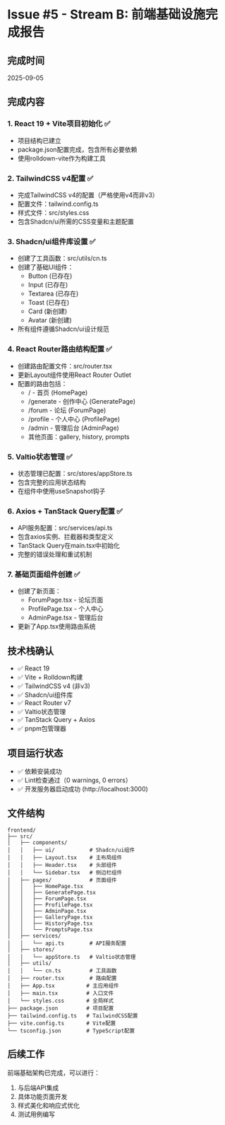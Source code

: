 # Issue #5 - Stream B: 前端基础设施完成报告

## 完成时间
2025-09-05

## 完成内容

### 1. React 19 + Vite项目初始化 ✅
- 项目结构已建立
- package.json配置完成，包含所有必要依赖
- 使用rolldown-vite作为构建工具

### 2. TailwindCSS v4配置 ✅
- 完成TailwindCSS v4的配置（严格使用v4而非v3）
- 配置文件：tailwind.config.ts
- 样式文件：src/styles.css
- 包含Shadcn/ui所需的CSS变量和主题配置

### 3. Shadcn/ui组件库设置 ✅
- 创建了工具函数：src/utils/cn.ts
- 创建了基础UI组件：
  - Button (已存在)
  - Input (已存在) 
  - Textarea (已存在)
  - Toast (已存在)
  - Card (新创建)
  - Avatar (新创建)
- 所有组件遵循Shadcn/ui设计规范

### 4. React Router路由结构配置 ✅
- 创建路由配置文件：src/router.tsx
- 更新Layout组件使用React Router Outlet
- 配置的路由包括：
  - / - 首页 (HomePage)
  - /generate - 创作中心 (GeneratePage)
  - /forum - 论坛 (ForumPage)
  - /profile - 个人中心 (ProfilePage)
  - /admin - 管理后台 (AdminPage)
  - 其他页面：gallery, history, prompts

### 5. Valtio状态管理 ✅
- 状态管理已配置：src/stores/appStore.ts
- 包含完整的应用状态结构
- 在组件中使用useSnapshot钩子

### 6. Axios + TanStack Query配置 ✅
- API服务配置：src/services/api.ts
- 包含axios实例、拦截器和类型定义
- TanStack Query在main.tsx中初始化
- 完整的错误处理和重试机制

### 7. 基础页面组件创建 ✅
- 创建了新页面：
  - ForumPage.tsx - 论坛页面
  - ProfilePage.tsx - 个人中心
  - AdminPage.tsx - 管理后台
- 更新了App.tsx使用路由系统

## 技术栈确认
- ✅ React 19
- ✅ Vite + Rolldown构建
- ✅ TailwindCSS v4 (非v3)
- ✅ Shadcn/ui组件库
- ✅ React Router v7
- ✅ Valtio状态管理
- ✅ TanStack Query + Axios
- ✅ pnpm包管理器

## 项目运行状态
- ✅ 依赖安装成功
- ✅ Lint检查通过（0 warnings, 0 errors）
- ✅ 开发服务器启动成功 (http://localhost:3000)

## 文件结构
```
frontend/
├── src/
│   ├── components/
│   │   ├── ui/           # Shadcn/ui组件
│   │   ├── Layout.tsx    # 主布局组件
│   │   ├── Header.tsx    # 头部组件
│   │   └── Sidebar.tsx   # 侧边栏组件
│   ├── pages/            # 页面组件
│   │   ├── HomePage.tsx
│   │   ├── GeneratePage.tsx
│   │   ├── ForumPage.tsx
│   │   ├── ProfilePage.tsx
│   │   ├── AdminPage.tsx
│   │   ├── GalleryPage.tsx
│   │   ├── HistoryPage.tsx
│   │   └── PromptsPage.tsx
│   ├── services/
│   │   └── api.ts        # API服务配置
│   ├── stores/
│   │   └── appStore.ts   # Valtio状态管理
│   ├── utils/
│   │   └── cn.ts         # 工具函数
│   ├── router.tsx        # 路由配置
│   ├── App.tsx          # 主应用组件
│   ├── main.tsx         # 入口文件
│   └── styles.css       # 全局样式
├── package.json         # 项目配置
├── tailwind.config.ts   # TailwindCSS配置
├── vite.config.ts       # Vite配置
└── tsconfig.json        # TypeScript配置
```

## 后续工作
前端基础架构已完成，可以进行：
1. 与后端API集成
2. 具体功能页面开发
3. 样式美化和响应式优化
4. 测试用例编写